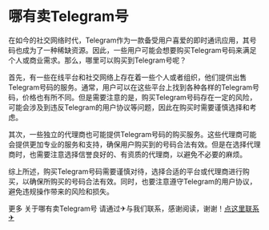 # 哪有卖Telegram号

在如今的社交网络时代，Telegram作为一款备受用户喜爱的即时通讯应用，其号码也成为了一种稀缺资源。因此，一些用户可能会想要购买Telegram号码来满足个人或商业需求。那么，哪里可以购买到Telegram号呢？

首先，有一些在线平台和社交网络上存在着一些个人或者组织，他们提供出售Telegram号码的服务。通常，用户可以在这些平台上找到各种各样的Telegram号码，价格也有所不同。但是需要注意的是，购买Telegram号码存在一定的风险，可能会涉及到违反Telegram的用户协议等问题，因此在购买时需要谨慎选择和考虑。

其次，一些独立的代理商也可能提供Telegram号码的购买服务。这些代理商可能会提供更加专业的服务和支持，确保用户购买到的号码合法有效。但是在选择代理商时，也需要注意选择信誉良好的、有资质的代理商，以避免不必要的麻烦。

综上所述，购买Telegram号码需要谨慎对待，选择合适的平台或代理商进行购买，以确保所购买的号码合法有效。同时，也要注意遵守Telegram的用户协议，避免违规操作带来的风险和损失。

更多 关于哪有卖Telegram号 请通过✈与我们联系，感谢阅读，谢谢！[点这里联系✈](https://acc.k02.cc)